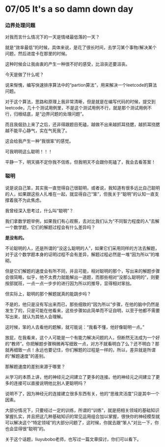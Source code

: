 # 07/05 It's a so damn down day

### 边界处理问题

对我而言什么情况下的一天是情绪最低落的一天？

就是“效率最低”的时候，具体来说，是花了很长时间，去学习某个事物/解决某个问题，然后进度卡在那里的时候。

这种时候会让我由衷的产生一种很不好的感受，比沮丧还要沮丧。

今天是做了什么呢？

说来惭愧，编写快速排序算法中的“partion算法”，用来解决一个leetcode的算法问题。

对于这个算法，思路和原理上我非常清晰，但是就是在编写代码的时候，提交到leetcode，几十个测试用例里，不是这个测试用例不行，就是那个测试用例不行，归根结底，是“边界问题的处理问题”。

而且我倔劲上来了之后，还非得跟题目死磕，越做不出来越抓耳挠腮，越抓耳挠腮越不能平心静气，实在气死我了。

这会给我产生一种“我很笨”的感觉。

可我明明这么聪明！！！

平静一下，明天搞不定你我不信练，但我明天不会跟你死磕了，我会去看答案！

### 聪明

说是说自己笨，其实我一直觉得自己很聪明，或者说，我知道有很多远比自己聪明的人，如果跟这些人扎堆在一起，就显得自己“笨”，但我关于“聪明”的认知一直支撑着我不为此焦虑。

我曾经深入思考过，什么叫“聪明”？

我们拿数学题举例，如果我们有心观察，去对比我们认为“不同智力程度的人”去解一个数学题，它们的解题过程会有什么差异吗？

**是没有的。**

不论聪明的人，还是所谓的“没这么聪明的人”，如果它们采用同样的方法去解题，对于这个数学题本身的证明过程不会有差异，解题过程必然是一堆“因为所以”的堆砌。

但是它们解题的速度会有所不同，并且可能，相对聪明的那个，写出来的解题步骤会很简略，似乎，他不太费力就能解出一道题，而那些相对“没那么聪明的”，则要按部就班，一点一点一步步的进行因为所以的推导，显得相对笨拙。

但实际上，聪明的那个解题就真的能跳步吗？

不是的，他只是没有写出来而已，那些细致的“因为所以”步骤，在他的脑中仍然是发生了的，只是可能在他看来，这些步骤如此简单而不证自明，以至于他都不需要写出来，就认为其他人会理解。

这时候，笨的人去看他的题解，就可能说：“我看不懂，他好像聪明一点。”

放屁，在我看来，这个人可能是一个有能力解决问题的人，但断然无法成为一个好的“教师”。你把解题步骤稍微再写细致一点，对方不就看明白了么？还不明白？那就再细致一点！永远也要记住，你们解题的过程是一样的，所以，差异就是所谓的“解题速度”的差别。

那解题速度的差别来源于哪里？

从学习的本质上讲，他的神经元之间建立了更多的连接。他的神经元之间建立了更多的连接可以直接说明他比别人更聪明吗？

说明不了，因为神经元的连接建立很多东西有关，他的“思维灵活度”只是其中一个因素。

大部分情况下，只要经过一定的训练，所谓的“训练”，就是把相关领域的基础知识掌握扎实，并且把这几种基础知识的常见运用组合加以掌握，很快你的神经模型就可以解决这个“特定领域”的大部分问题了，这时候，你就去跟“笨人”对比一下，你也会显得很“聪明”的。

关于这个话题，liuyubobo老师，也写过一篇文章探讨，你们可以看下。



